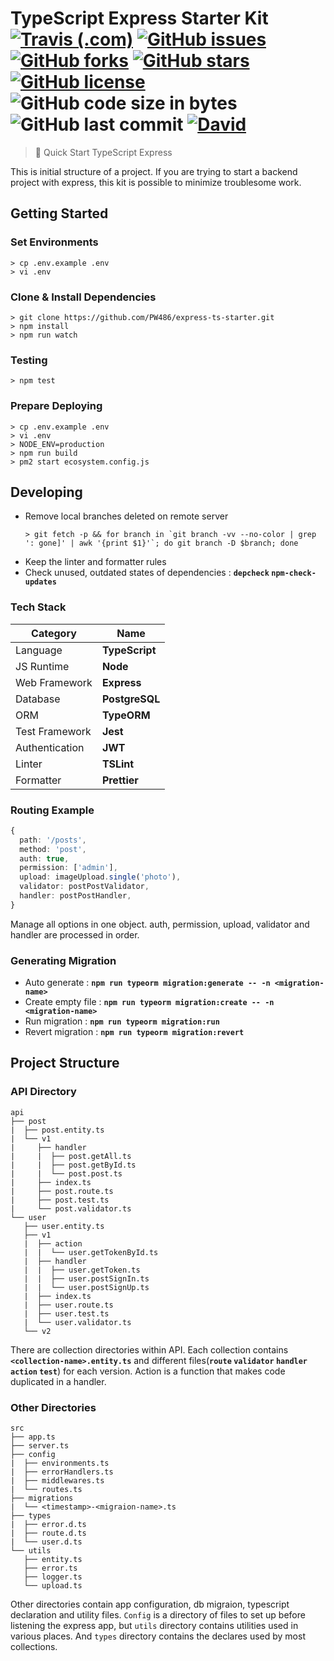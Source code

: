 # TypeScript Express Starter Kit <br>[![Travis (.com)](https://img.shields.io/travis/com/PW486/express-ts-starter.svg?style=flat-square)](https://travis-ci.com/PW486/express-ts-starter) [![GitHub issues](https://img.shields.io/github/issues/PW486/express-ts-starter.svg?style=flat-square&color=brown)](https://github.com/PW486/express-ts-starter/issues) [![GitHub forks](https://img.shields.io/github/forks/PW486/express-ts-starter.svg?style=flat-square)](https://github.com/PW486/express-ts-starter/network) [![GitHub stars](https://img.shields.io/github/stars/PW486/express-ts-starter.svg?style=flat-square&color=orange)](https://github.com/PW486/express-ts-starter/stargazers) [![GitHub license](https://img.shields.io/github/license/PW486/express-ts-starter.svg?style=flat-square&color=violet)](https://github.com/PW486/express-ts-starter/blob/develop/LICENSE) ![GitHub code size in bytes](https://img.shields.io/github/languages/code-size/PW486/express-ts-starter.svg?color=blueviolet&style=flat-square) ![GitHub last commit](https://img.shields.io/github/last-commit/PW486/express-ts-starter.svg?style=flat-square&color=red) [![David](https://img.shields.io/david/PW486/express-ts-starter.svg?style=flat-square&color=green)](https://david-dm.org/PW486/express-ts-starter)

> 🚀 Quick Start TypeScript Express

This is initial structure of a project. If you are trying to start a backend project with express, this kit is possible to minimize troublesome work.

## Getting Started

### Set Environments

```
> cp .env.example .env
> vi .env
```

### Clone & Install Dependencies

```
> git clone https://github.com/PW486/express-ts-starter.git
> npm install
> npm run watch
```

### Testing

```
> npm test
```

### Prepare Deploying

```
> cp .env.example .env
> vi .env
> NODE_ENV=production
> npm run build
> pm2 start ecosystem.config.js
```

## Developing

- Remove local branches deleted on remote server
  ```
  > git fetch -p && for branch in `git branch -vv --no-color | grep ': gone]' | awk '{print $1}'`; do git branch -D $branch; done
  ```
- Keep the linter and formatter rules
- Check unused, outdated states of dependencies : **`depcheck` `npm-check-updates`**

### Tech Stack

| Category       | Name           |
| -------------- | -------------- |
| Language       | **TypeScript** |
| JS Runtime     | **Node**       |
| Web Framework  | **Express**    |
| Database       | **PostgreSQL** |
| ORM            | **TypeORM**    |
| Test Framework | **Jest**       |
| Authentication | **JWT**        |
| Linter         | **TSLint**     |
| Formatter      | **Prettier**   |

### Routing Example

```ts
{
  path: '/posts',
  method: 'post',
  auth: true,
  permission: ['admin'],
  upload: imageUpload.single('photo'),
  validator: postPostValidator,
  handler: postPostHandler,
}
```

Manage all options in one object. auth, permission, upload, validator and handler are processed in order.

### Generating Migration

- Auto generate : **`npm run typeorm migration:generate -- -n <migration-name>`**
- Create empty file : **`npm run typeorm migration:create -- -n <migration-name>`**
- Run migration : **`npm run typeorm migration:run`**
- Revert migration : **`npm run typeorm migration:revert`**

## Project Structure

### API Directory

```
api
├── post
|  ├── post.entity.ts
|  └── v1
|     ├── handler
|     |  ├── post.getAll.ts
|     |  ├── post.getById.ts
|     |  └── post.post.ts
|     ├── index.ts
|     ├── post.route.ts
|     ├── post.test.ts
|     └── post.validator.ts
└── user
   ├── user.entity.ts
   ├── v1
   |  ├── action
   |  |  └── user.getTokenById.ts
   |  ├── handler
   |  |  ├── user.getToken.ts
   |  |  ├── user.postSignIn.ts
   |  |  └── user.postSignUp.ts
   |  ├── index.ts
   |  ├── user.route.ts
   |  ├── user.test.ts
   |  └── user.validator.ts
   └── v2
```

There are collection directories within API. Each collection contains **`<collection-name>.entity.ts`** and different files(**`route` `validator` `handler` `action` `test`**) for each version. Action is a function that makes code duplicated in a handler.

### Other Directories

```
src
├── app.ts
├── server.ts
├── config
|  ├── environments.ts
|  ├── errorHandlers.ts
|  ├── middlewares.ts
|  └── routes.ts
├── migrations
|  └── <timestamp>-<migraion-name>.ts
├── types
|  ├── error.d.ts
|  ├── route.d.ts
|  └── user.d.ts
└── utils
   ├── entity.ts
   ├── error.ts
   ├── logger.ts
   └── upload.ts
```

Other directories contain app configuration, db migraion, typescript declaration and utility files. `Config` is a directory of files to set up before listening the express app, but `utils` directory contains utilities used in various places. And `types` directory contains the declares used by most collections.
